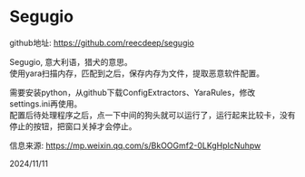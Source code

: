 # Segugio

github地址: https://github.com/reecdeep/segugio  

Segugio, 意大利语，猎犬的意思。  
使用yara扫描内存，匹配到之后，保存内存为文件，提取恶意软件配置。  

需要安装python，从github下载ConfigExtractors、YaraRules，修改settings.ini再使用。  
配置后待处理程序之后，点一下中间的狗头就可以运行了，运行起来比较卡，没有停止的按钮，把窗口关掉才会停止。  


信息来源: https://mp.weixin.qq.com/s/BkOOGmf2-0LKgHpIcNuhpw  


2024/11/11  
